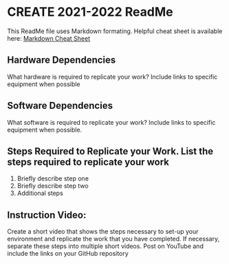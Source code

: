 # CREATE 2021-2022 ReadMe

This ReadMe file uses Markdown formating.  Helpful cheat sheet is available here: 	[Markdown Cheat Sheet](https://www.markdownguide.org/cheat-sheet/)

## Hardware Dependencies
What hardware is required to replicate your work? Include links to specific equipment when possible

## Software Dependencies
What software is required to replicate your work? Include links to specific equipment when possible.

## Steps Required to Replicate your Work. List the steps required to replicate your work
1. Briefly describe step one
2. Briefly describe step two
3. Additional steps 

## Instruction Video: 
Create a short video that shows the steps necessary to set-up your environment and replicate
the work that you have completed. If necessary, separate these steps into multiple short videos. Post on
YouTube and include the links on your GitHub repository
